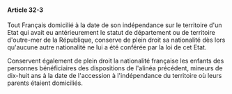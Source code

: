 #### Article 32-3

Tout Français domicilié à la date de son indépendance sur le territoire d'un Etat qui avait eu antérieurement le statut de département ou de territoire d'outre-mer de la République, conserve de plein droit sa nationalité dès lors qu'aucune autre nationalité ne lui a été conférée par la loi de cet Etat.

Conservent également de plein droit la nationalité française les enfants des personnes bénéficiaires des dispositions de l'alinéa précédent, mineurs de dix-huit ans à la date de l'accession à l'indépendance du territoire où leurs parents étaient domiciliés.

